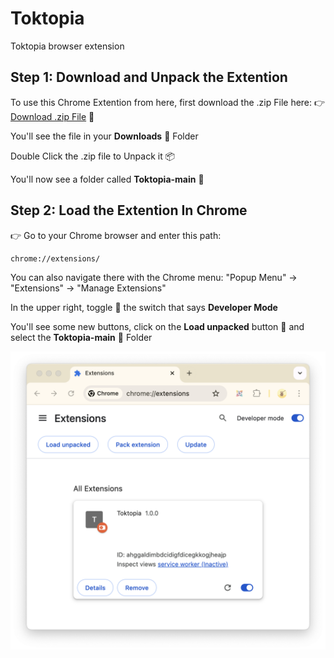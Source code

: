 # Toktopia
Toktopia browser extension

## Step 1: Download and Unpack the Extention

To use this Chrome Extention from here, first download the .zip File here:
👉 [Download .zip File](https://github.com/mullojo/Toktopia/archive/refs/heads/main.zip) 💾 

You'll see the file in your **Downloads** 📂 Folder 

Double Click the .zip file to Unpack it 📦

You'll now see a folder called **Toktopia-main** 📂

## Step 2: Load the Extention In Chrome

👉 Go to your Chrome browser and enter this path: 

    chrome://extensions/
    
You can also navigate there with the Chrome menu: "Popup Menu" -> "Extensions" -> "Manage Extensions" 

In the upper right, toggle 🔘 the switch that says **Developer Mode**

You'll see some new buttons, click on the **Load unpacked** button 🔘 and select the **Toktopia-main** 📂 Folder 

![Chrome Extension Manager](how-to-dev/chrome-ext-manager.png)

